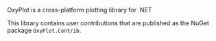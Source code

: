 OxyPlot is a cross-platform plotting library for .NET

This library contains user contributions that are published as the NuGet package `OxyPlot.Contrib`.

